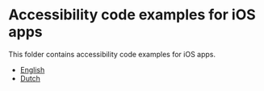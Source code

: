 # Accessibility code examples for iOS apps

This folder contains accessibility code examples for iOS apps.

* [English](/en#readme)
* [Dutch](/nl#readme)
